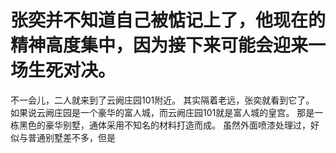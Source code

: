 # 张奕并不知道自己被惦记上了，他现在的精神高度集中，因为接下来可能会迎来一场生死对决。
不一会儿，二人就来到了云阙庄园101附近。
其实隔着老远，张奕就看到它了。
如果说云阙庄园是一个豪华的富人城，而云阙庄园101就是富人城的皇宫。
那是一栋黑色的豪华别墅，通体采用不知名的材料打造而成。
虽然外面喷漆处理过，好似与普通别墅差不多，但是

